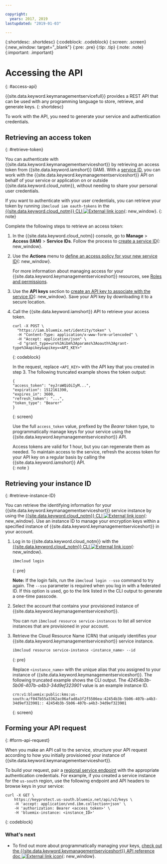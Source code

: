 ```yaml
---

copyright:
  years: 2017, 2019
lastupdated: "2019-01-03"

---
```


{:shortdesc: .shortdesc}
{:codeblock: .codeblock}
{:screen: .screen}
{:new_window: target="_blank"}
{:pre: .pre}
{:tip: .tip}
{:note: .note}
{:important: .important}

# Accessing the API
{: #access-api}

{{site.data.keyword.keymanagementservicefull}} provides a REST API that can be used with any programming language to store, retrieve, and generate keys.
{: shortdesc}

To work with the API, you need to generate your service and authentication credentials. 

## Retrieving an access token
{: #retrieve-token}

You can authenticate with {{site.data.keyword.keymanagementserviceshort}} by retrieving an access token from {{site.data.keyword.iamshort}} (IAM). With a [service ID](/docs/iam/serviceid.html#serviceids), you can work with the {{site.data.keyword.keymanagementserviceshort}} API on behalf of your service or application on or outside {{site.data.keyword.cloud_notm}}, without needing to share your personal user credentials.  

If you want to authenticate with your user credentials, you can retrieve your token by running `ibmcloud iam oauth-tokens` in the [{{site.data.keyword.cloud_notm}} CLI ![External link icon](../../icons/launch-glyph.svg "External link icon")](/docs/cli/index.html#overview){: new_window}.
{: note}

Complete the following steps to retrieve an access token:

1. In the {{site.data.keyword.cloud_notm}} console, go to **Manage** &gt; **Access (IAM)** &gt; **Service IDs**. Follow the process to [create a service ID](/docs/iam/serviceid.html#creating-a-service-id){: new_window}.
2. Use the **Actions** menu to [define an access policy for your new service ID](/docs/iam/serviceidaccess.html){: new_window}.
    
    For more information about managing access for your {{site.data.keyword.keymanagementserviceshort}} resources, see [Roles and permissions](/docs/services/key-protect/manage-access.html#roles).
3. Use the **API keys** section to [create an API key to associate with the service ID](/docs/iam/serviceid_keys.html#serviceidapikeys){: new_window}. Save your API key by downloading it to a secure location.
4. Call the {{site.data.keyword.iamshort}} API to retrieve your access token.

    ```cURL
    curl -X POST \
      "https://iam.bluemix.net/identity/token" \
      -H "Content-Type: application/x-www-form-urlencoded" \
      -H "Accept: application/json" \
      -d "grant_type=urn%3Aibm%3Aparams%3Aoauth%3Agrant-type%3Aapikey&apikey=<API_KEY>"
    ```
    {: codeblock}

    In the request, replace `<API_KEY>` with the API key that you created in step 3. The following truncated example shows the token output:

    ```
    {
    "access_token": "eyJraWQiOiIyM...",
    "expiration": 1512161390,
    "expires_in": 3600,
    "refresh_token": "...",
    "token_type": "Bearer"
    }
    ```
    {: screen}

    Use the full `access_token` value, prefixed by the _Bearer_ token type, to programmatically manage keys for your service using the {{site.data.keyword.keymanagementserviceshort}} API. 

    Access tokens are valid for 1 hour, but you can regenerate them as needed. To maintain access to the service, refresh the access token for your API key on a regular basis by calling the {{site.data.keyword.iamshort}} API.   
    {: note }

## Retrieving your instance ID
{: #retrieve-instance-ID}

You can retrieve the identifying information for your {{site.data.keyword.keymanagementserviceshort}} service instance by using the [{{site.data.keyword.cloud_notm}} CLI ![External link icon](../../icons/launch-glyph.svg "External link icon")](/docs/cli/index.html#overview){: new_window}. Use an instance ID to manage your encryption keys within a specified instance of {{site.data.keyword.keymanagementserviceshort}} in your account. 

1. Log in to {{site.data.keyword.cloud_notm}} with the [{{site.data.keyword.cloud_notm}} CLI ![External link icon](../../icons/launch-glyph.svg "External link icon")](/docs/cli/index.html#overview){: new_window}.

    ```sh
    ibmcloud login 
    ```
    {: pre}

    **Note:** If the login fails, run the `ibmcloud login --sso` command to try again. The `--sso` parameter is required when you log in with a federated ID. If this option is used, go to the link listed in the CLI output to generate a one-time passcode.

2. Select the account that contains your provisioned instance of {{site.data.keyword.keymanagementserviceshort}}.

    You can run `ibmcloud resource service-instances` to list all service instances that are provisioned in your account.

3. Retrieve the Cloud Resource Name (CRN) that uniquely identifies your {{site.data.keyword.keymanagementserviceshort}} service instance. 

    ```sh
    ibmcloud resource service-instance <instance_name> --id
    ```
    {: pre}

    Replace `<instance_name>` with the unique alias that you assigned to your instance of {{site.data.keyword.keymanagementserviceshort}}. The following truncated example shows the CLI output. The _42454b3b-5b06-407b-a4b3-34d9ef323901_ value is an example instance ID.

    ```
    crn:v1:bluemix:public:kms:us-south:a/f047b55a3362ac06afad8a3f2f5586ea:42454b3b-5b06-407b-a4b3-34d9ef323901:: 42454b3b-5b06-407b-a4b3-34d9ef323901
    ```
    {: screen}

## Forming your API request
{: #form-api-request}

When you make an API call to the service, structure your API request according to how you initially provisioned your instance of {{site.data.keyword.keymanagementserviceshort}}. 

To build your request, pair a [regional service endpoint](/docs/services/key-protect/regions.html) with the appropriate authentication credentials. For example, if you created a service instance for the `us-south` region, use the following endpoint and API headers to browse keys in your service:

```cURL
curl -X GET \
    https://keyprotect.us-south.bluemix.net/api/v2/keys \
    -H 'accept: application/vnd.ibm.collection+json' \
    -H 'authorization: Bearer <access_token>' \
    -H 'bluemix-instance: <instance_ID>'
```
{: codeblock} 

### What's next

- To find out more about programmatically managing your keys, [check out the {{site.data.keyword.keymanagementserviceshort}} API reference doc ![External link icon](../../icons/launch-glyph.svg "External link icon")](https://{DomainName}/apidocs/key-protect){: new_window}.
